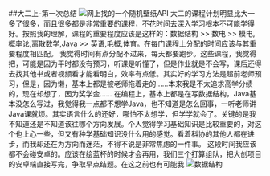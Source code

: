 ##大二上-第一次总结
![网上找的一个随机壁纸API](https://bing.ioliu.cn/v1/rand)
大二的课程计划明显比大一多了很多，而且很多都是非常重要的课程，不花时间去深入学习根本不可能学得好。按照我的理解，课程的重要程度应该是这样的：数据结构 >> 数电 >> 模电,概率论,离散数学,Java >> 英语,毛概,体育。在每门课程上分配的时间应该与其重要程度相匹配。
我觉得时间有点分配不过来，每天都要跑步。这些课程，我觉得把，可能是因为平时都没有预习，听课是听懂了，但是作业就是不会写，课后还得去找其他书或者视频看才能看明白，效率有点低。其实好的学习方法是超前老师预习，但是，因为懒，基本上都是被老师拖着走的……本来我是不太追求高学分绩的，现在却想了，因为奖学金……
在编程上，基本上都是在写数据结构，Java基本没怎么写过，我觉得我一点都不想学Java，也不知道是怎么回事，一听老师讲Java课就烦。其实语言什么的还好，哪怕不太想学，但学学就会了。关键的是我不知道还是不知道该往哪个方向发展。个人觉得学习基础知识是比较重要的，对这个也上心一些，但又有种学基础知识没什么用的感觉。看着科协的其他人都在进步，而我却还在为方向而迷茫，不得不说是非常焦虑的一件事。
这段时间我应该都不会碰安卓的。应该在绘蓝杯的时候才会再用，我们三个打算组队，把大创项目的安卓端直接写完，争取早点结题。在这之前也有可能我
![数据结构](https://i.loli.net/2019/10/11/zGmWP1oBHbQ5xFD.png)